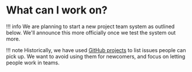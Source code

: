 # What can I work on?

!!! info
    We are planning to start a new project team system as outlined below. We'll announce this more officially once we test the system out more.

!!! note
    Historically, we have used [GitHub projects](https://github.com/orgs/MineInAbyss/projects?type=beta) to list issues people can pick up. We want to avoid using them for newcomers, and focus on letting people work in teams.
